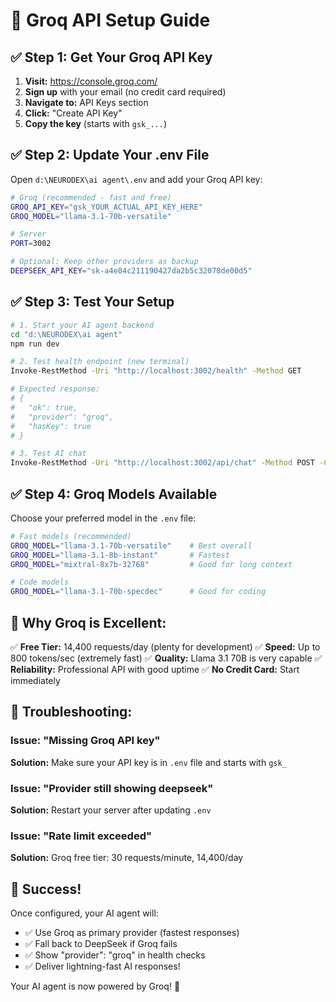 # 🚀 Groq API Setup Guide

## ✅ **Step 1: Get Your Groq API Key**

1. **Visit:** https://console.groq.com/
2. **Sign up** with your email (no credit card required)
3. **Navigate to:** API Keys section
4. **Click:** "Create API Key"
5. **Copy the key** (starts with `gsk_...`)

## ✅ **Step 2: Update Your .env File**

Open `d:\NEURODEX\ai agent\.env` and add your Groq API key:

```bash
# Groq (recommended - fast and free)
GROQ_API_KEY="gsk_YOUR_ACTUAL_API_KEY_HERE"
GROQ_MODEL="llama-3.1-70b-versatile"

# Server
PORT=3002

# Optional: Keep other providers as backup
DEEPSEEK_API_KEY="sk-a4e84c211190427da2b5c32078de00d5"
```

## ✅ **Step 3: Test Your Setup**

```bash
# 1. Start your AI agent backend
cd "d:\NEURODEX\ai agent"
npm run dev

# 2. Test health endpoint (new terminal)
Invoke-RestMethod -Uri "http://localhost:3002/health" -Method GET

# Expected response:
# {
#   "ok": true,
#   "provider": "groq",
#   "hasKey": true
# }

# 3. Test AI chat
Invoke-RestMethod -Uri "http://localhost:3002/api/chat" -Method POST -ContentType "application/json" -Body '{"message":"Hello Groq!"}'
```

## ✅ **Step 4: Groq Models Available**

Choose your preferred model in the `.env` file:

```bash
# Fast models (recommended)
GROQ_MODEL="llama-3.1-70b-versatile"    # Best overall
GROQ_MODEL="llama-3.1-8b-instant"       # Fastest
GROQ_MODEL="mixtral-8x7b-32768"         # Good for long context

# Code models
GROQ_MODEL="llama-3.1-70b-specdec"      # Good for coding
```

## 🎯 **Why Groq is Excellent:**

✅ **Free Tier:** 14,400 requests/day (plenty for development)
✅ **Speed:** Up to 800 tokens/sec (extremely fast)
✅ **Quality:** Llama 3.1 70B is very capable
✅ **Reliability:** Professional API with good uptime
✅ **No Credit Card:** Start immediately

## 🔧 **Troubleshooting:**

### Issue: "Missing Groq API key"
**Solution:** Make sure your API key is in `.env` file and starts with `gsk_`

### Issue: "Provider still showing deepseek"
**Solution:** Restart your server after updating `.env`

### Issue: "Rate limit exceeded" 
**Solution:** Groq free tier: 30 requests/minute, 14,400/day

## 🎉 **Success!**

Once configured, your AI agent will:
- ✅ Use Groq as primary provider (fastest responses)
- ✅ Fall back to DeepSeek if Groq fails
- ✅ Show "provider": "groq" in health checks
- ✅ Deliver lightning-fast AI responses!

Your AI agent is now powered by Groq! 🚀
